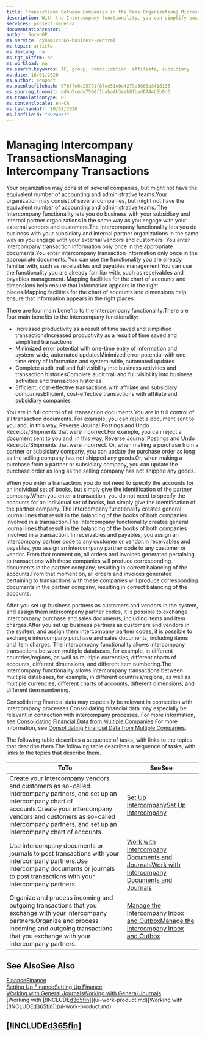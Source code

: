 ```yaml
---
title: Transactions Between Companies in the Same Organization| Microsoft Docs
description: With the Intercompany functionality, you can simplify business processes and transactions between companies within the same organization.
services: project-madeira
documentationcenter: ''
author: SorenGP
ms.service: dynamics365-business-central
ms.topic: article
ms.devlang: na
ms.tgt_pltfrm: na
ms.workload: na
ms.search.keywords: IC, group, consolidation, affiliate, subsidiary
ms.date: 10/01/2020
ms.author: edupont
ms.openlocfilehash: 070ffe0a25791f8fee51e0e4279a3886a3f18135
ms.sourcegitcommit: ddbb5cede750df1baba4b3eab8fbed6744b5b9d6
ms.translationtype: HT
ms.contentlocale: en-CA
ms.lasthandoff: 10/01/2020
ms.locfileid: "3924037"
---
```

# <a name="managing-intercompany-transactions"></a><span data-ttu-id="a7d92-103">Managing Intercompany Transactions</span><span class="sxs-lookup"><span data-stu-id="a7d92-103">Managing Intercompany Transactions</span></span>
<span data-ttu-id="a7d92-104">Your organization may consist of several companies, but might not have the equivalent number of accounting and administrative teams.</span><span class="sxs-lookup"><span data-stu-id="a7d92-104">Your organization may consist of several companies, but might not have the equivalent number of accounting and administrative teams.</span></span> <span data-ttu-id="a7d92-105">The Intercompany functionality lets you do business with your subsidiary and internal partner organizations in the same way as you engage with your external vendors and customers.</span><span class="sxs-lookup"><span data-stu-id="a7d92-105">The Intercompany functionality lets you do business with your subsidiary and internal partner organizations in the same way as you engage with your external vendors and customers.</span></span> <span data-ttu-id="a7d92-106">You enter intercompany transaction information only once in the appropriate documents.</span><span class="sxs-lookup"><span data-stu-id="a7d92-106">You enter intercompany transaction information only once in the appropriate documents.</span></span> <span data-ttu-id="a7d92-107">You can use the functionality you are already familiar with, such as receivables and payables management.</span><span class="sxs-lookup"><span data-stu-id="a7d92-107">You can use the functionality you are already familiar with, such as receivables and payables management.</span></span> <span data-ttu-id="a7d92-108">Mapping facilities for the chart of accounts and dimensions help ensure that information appears in the right places.</span><span class="sxs-lookup"><span data-stu-id="a7d92-108">Mapping facilities for the chart of accounts and dimensions help ensure that information appears in the right places.</span></span>  

<span data-ttu-id="a7d92-109">There are four main benefits to the Intercompany functionality:</span><span class="sxs-lookup"><span data-stu-id="a7d92-109">There are four main benefits to the Intercompany functionality:</span></span>  

- <span data-ttu-id="a7d92-110">Increased productivity as a result of time saved and simplified transactions</span><span class="sxs-lookup"><span data-stu-id="a7d92-110">Increased productivity as a result of time saved and simplified transactions</span></span>  
- <span data-ttu-id="a7d92-111">Minimized error potential with one-time entry of information and system-wide, automated updates</span><span class="sxs-lookup"><span data-stu-id="a7d92-111">Minimized error potential with one-time entry of information and system-wide, automated updates</span></span>  
- <span data-ttu-id="a7d92-112">Complete audit trail and full visibility into business activities and transaction histories</span><span class="sxs-lookup"><span data-stu-id="a7d92-112">Complete audit trail and full visibility into business activities and transaction histories</span></span>  
- <span data-ttu-id="a7d92-113">Efficient, cost-effective transactions with affiliate and subsidiary companies</span><span class="sxs-lookup"><span data-stu-id="a7d92-113">Efficient, cost-effective transactions with affiliate and subsidiary companies</span></span>  

<span data-ttu-id="a7d92-114">You are in full control of all transaction documents.</span><span class="sxs-lookup"><span data-stu-id="a7d92-114">You are in full control of all transaction documents.</span></span> <span data-ttu-id="a7d92-115">For example, you can reject a document sent to you and, in this way, Reverse Journal Postings and Undo Receipts/Shipments that were incorrect.</span><span class="sxs-lookup"><span data-stu-id="a7d92-115">For example, you can reject a document sent to you and, in this way, Reverse Journal Postings and Undo Receipts/Shipments that were incorrect.</span></span> <span data-ttu-id="a7d92-116">Or, when making a purchase from a partner or subsidiary company, you can update the purchase order as long as the selling company has not shipped any goods.</span><span class="sxs-lookup"><span data-stu-id="a7d92-116">Or, when making a purchase from a partner or subsidiary company, you can update the purchase order as long as the selling company has not shipped any goods.</span></span>  

<span data-ttu-id="a7d92-117">When you enter a transaction, you do not need to specify the accounts for an individual set of books, but simply give the identification of the partner company.</span><span class="sxs-lookup"><span data-stu-id="a7d92-117">When you enter a transaction, you do not need to specify the accounts for an individual set of books, but simply give the identification of the partner company.</span></span> <span data-ttu-id="a7d92-118">The Intercompany functionality creates general journal lines that result in the balancing of the books of both companies involved in a transaction.</span><span class="sxs-lookup"><span data-stu-id="a7d92-118">The Intercompany functionality creates general journal lines that result in the balancing of the books of both companies involved in a transaction.</span></span> <span data-ttu-id="a7d92-119">In receivables and payables, you assign an intercompany partner code to any customer or vendor.</span><span class="sxs-lookup"><span data-stu-id="a7d92-119">In receivables and payables, you assign an intercompany partner code to any customer or vendor.</span></span> <span data-ttu-id="a7d92-120">From that moment on, all orders and invoices generated pertaining to transactions with these companies will produce corresponding documents in the partner company, resulting in correct balancing of the accounts.</span><span class="sxs-lookup"><span data-stu-id="a7d92-120">From that moment on, all orders and invoices generated pertaining to transactions with these companies will produce corresponding documents in the partner company, resulting in correct balancing of the accounts.</span></span>  

 <span data-ttu-id="a7d92-121">After you set up business partners as customers and vendors in the system, and assign them intercompany partner codes, it is possible to exchange intercompany purchase and sales documents, including items and item charges.</span><span class="sxs-lookup"><span data-stu-id="a7d92-121">After you set up business partners as customers and vendors in the system, and assign them intercompany partner codes, it is possible to exchange intercompany purchase and sales documents, including items and item charges.</span></span> <span data-ttu-id="a7d92-122">The Intercompany functionality allows intercompany transactions between multiple databases, for example, in different countries/regions, as well as multiple currencies, different charts of accounts, different dimensions, and different item numbering.</span><span class="sxs-lookup"><span data-stu-id="a7d92-122">The Intercompany functionality allows intercompany transactions between multiple databases, for example, in different countries/regions, as well as multiple currencies, different charts of accounts, different dimensions, and different item numbering.</span></span>  

<span data-ttu-id="a7d92-123">Consolidating financial data may especially be relevant in connection with intercompany processes.</span><span class="sxs-lookup"><span data-stu-id="a7d92-123">Consolidating financial data may especially be relevant in connection with intercompany processes.</span></span> <span data-ttu-id="a7d92-124">For more information, see [Consolidating Financial Data from Multiple Companies](finance-consolidated-company-reporting.md).</span><span class="sxs-lookup"><span data-stu-id="a7d92-124">For more information, see [Consolidating Financial Data from Multiple Companies](finance-consolidated-company-reporting.md).</span></span>

<span data-ttu-id="a7d92-125">The following table describes a sequence of tasks, with links to the topics that describe them.</span><span class="sxs-lookup"><span data-stu-id="a7d92-125">The following table describes a sequence of tasks, with links to the topics that describe them.</span></span>

 |<span data-ttu-id="a7d92-126">To</span><span class="sxs-lookup"><span data-stu-id="a7d92-126">To</span></span> |<span data-ttu-id="a7d92-127">See</span><span class="sxs-lookup"><span data-stu-id="a7d92-127">See</span></span>|
 |---|---|
 |<span data-ttu-id="a7d92-128">Create your intercompany vendors and customers as so-called intercompany partners, and set up an intercompany chart of accounts.</span><span class="sxs-lookup"><span data-stu-id="a7d92-128">Create your intercompany vendors and customers as so-called intercompany partners, and set up an intercompany chart of accounts.</span></span>|[<span data-ttu-id="a7d92-129">Set Up Intercompany</span><span class="sxs-lookup"><span data-stu-id="a7d92-129">Set Up Intercompany</span></span>](intercompany-how-setup.md)|
 |<span data-ttu-id="a7d92-130">Use intercompany documents or journals to post transactions with your intercompany partners.</span><span class="sxs-lookup"><span data-stu-id="a7d92-130">Use intercompany documents or journals to post transactions with your intercompany partners.</span></span>|[<span data-ttu-id="a7d92-131">Work with Intercompany Documents and Journals</span><span class="sxs-lookup"><span data-stu-id="a7d92-131">Work with Intercompany Documents and Journals</span></span>](intercompany-how-work-documents-journals.md)|
 |<span data-ttu-id="a7d92-132">Organize and process incoming and outgoing transactions that you exchange with your intercompany partners.</span><span class="sxs-lookup"><span data-stu-id="a7d92-132">Organize and process incoming and outgoing transactions that you exchange with your intercompany partners.</span></span>|[<span data-ttu-id="a7d92-133">Manage the Intercompany Inbox and Outbox</span><span class="sxs-lookup"><span data-stu-id="a7d92-133">Manage the Intercompany Inbox and Outbox</span></span>](intercompany-how-manage-intercompany-inbox.md)|

## <a name="see-also"></a><span data-ttu-id="a7d92-134">See Also</span><span class="sxs-lookup"><span data-stu-id="a7d92-134">See Also</span></span>
[<span data-ttu-id="a7d92-135">Finance</span><span class="sxs-lookup"><span data-stu-id="a7d92-135">Finance</span></span>](finance.md)  
[<span data-ttu-id="a7d92-136">Setting Up Finance</span><span class="sxs-lookup"><span data-stu-id="a7d92-136">Setting Up Finance</span></span>](finance-setup-finance.md)  
[<span data-ttu-id="a7d92-137">Working with General Journals</span><span class="sxs-lookup"><span data-stu-id="a7d92-137">Working with General Journals</span></span>](ui-work-general-journals.md)  
<span data-ttu-id="a7d92-138">[Working with [!INCLUDE[d365fin](includes/d365fin_md.md)]](ui-work-product.md)</span><span class="sxs-lookup"><span data-stu-id="a7d92-138">[Working with [!INCLUDE[d365fin](includes/d365fin_md.md)]](ui-work-product.md)</span></span>

## [!INCLUDE[d365fin](includes/free_trial_md.md)]  
